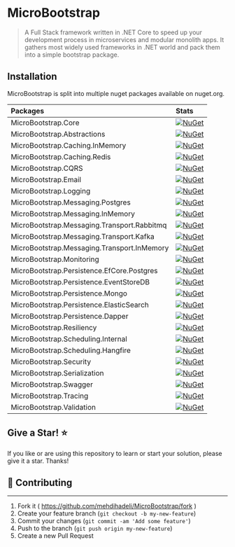 # MicroBootstrap

> A Full Stack framework written in .NET Core to speed up your development process in microservices and modular monolith apps. It gathers most widely used frameworks in .NET world and pack them into a simple bootstrap package.

## Installation

MicroBootstrap is split into multiple nuget packages available on nuget.org.

| Packages | Stats |
:--- | :---
MicroBootstrap.Core | [![NuGet](https://buildstats.info/nuget/MicroBootstrap.Core?includePreReleases=true)](https://www.nuget.org/packages/MicroBootstrap.Core)
MicroBootstrap.Abstractions| [![NuGet](https://buildstats.info/nuget/MicroBootstrap.Abstractions?includePreReleases=true)](https://www.nuget.org/packages/MicroBootstrap.Abstraction)
MicroBootstrap.Caching.InMemory | [![NuGet](https://buildstats.info/nuget/MicroBootstrap.Caching.InMemory?includePreReleases=true)](https://www.nuget.org/packages/MicroBootstrap.Caching.InMemory)
MicroBootstrap.Caching.Redis| [![NuGet](https://buildstats.info/nuget/MicroBootstrap.Caching.Redis?includePreReleases=true)](https://www.nuget.org/packages/MicroBootstrap.Caching.Redis)
MicroBootstrap.CQRS| [![NuGet](https://buildstats.info/nuget/MicroBootstrap.CQRS?includePreReleases=true)](https://www.nuget.org/packages/MicroBootstrap.CQRS)
MicroBootstrap.Email| [![NuGet](https://buildstats.info/nuget/MicroBootstrap.Email?includePreReleases=true)](https://www.nuget.org/packages/MicroBootstrap.Email)
MicroBootstrap.Logging| [![NuGet](https://buildstats.info/nuget/MicroBootstrap.Logging?includePreReleases=true)](https://www.nuget.org/packages/MicroBootstrap.Logging)
MicroBootstrap.Messaging.Postgres| [![NuGet](https://buildstats.info/nuget/MicroBootstrap.Messaging.Postgres?includePreReleases=true)](https://www.nuget.org/packages/MicroBootstrap.Messaging.Postgres)
MicroBootstrap.Messaging.InMemory| [![NuGet](https://buildstats.info/nuget/MicroBootstrap.Messaging.InMemory?includePreReleases=true)](https://www.nuget.org/packages/MicroBootstrap.Messaging.InMemory)
MicroBootstrap.Messaging.Transport.Rabbitmq| [![NuGet](https://buildstats.info/nuget/MicroBootstrap.Messaging.Transport.Rabbitmq?includePreReleases=true)](https://www.nuget.org/packages/MicroBootstrap.Messaging.Transport.Rabbitmq)
MicroBootstrap.Messaging.Transport.Kafka| [![NuGet](https://buildstats.info/nuget/MicroBootstrap.Messaging.Transport.Kafka?includePreReleases=true)](https://www.nuget.org/packages/MicroBootstrap.Messaging.Transport.Kafka)
MicroBootstrap.Messaging.Transport.InMemory | [![NuGet](https://buildstats.info/nuget/MicroBootstrap.Messaging.Transport.InMemory?includePreReleases=true)](https://www.nuget.org/packages/MicroBootstrap.Messaging.Transport.InMemory)
MicroBootstrap.Monitoring| [![NuGet](https://buildstats.info/nuget/MicroBootstrap.Monitoring?includePreReleases=true)](https://www.nuget.org/packages/MicroBootstrap.Monitoring)
MicroBootstrap.Persistence.EfCore.Postgres| [![NuGet](https://buildstats.info/nuget/MicroBootstrap.Persistence.EfCore.Postgres?includePreReleases=true)](https://www.nuget.org/packages/MicroBootstrap.Persistence.EfCore.Postgres)
MicroBootstrap.Persistence.EventStoreDB| [![NuGet](https://buildstats.info/nuget/MicroBootstrap.Persistence.EventStoreDB?includePreReleases=true)](https://www.nuget.org/packages/MicroBootstrap.Persistence.EventStoreDB)
MicroBootstrap.Persistence.Mongo| [![NuGet](https://buildstats.info/nuget/MicroBootstrap.Persistence.Mongo?includePreReleases=true)](https://www.nuget.org/packages/MicroBootstrap.Persistence.Mongo)
MicroBootstrap.Persistence.ElasticSearch| [![NuGet](https://buildstats.info/nuget/MicroBootstrap.Persistence.ElasticSearch?includePreReleases=true)](https://www.nuget.org/packages/MicroBootstrap.Persistence.ElasticSearch)
MicroBootstrap.Persistence.Dapper | [![NuGet](https://buildstats.info/nuget/MicroBootstrap.Persistence.Dapper?includePreReleases=true)](https://www.nuget.org/packages/MicroBootstrap.Persistence.Dapper)
MicroBootstrap.Resiliency| [![NuGet](https://buildstats.info/nuget/MicroBootstrap.Resiliency?includePreReleases=true)](https://www.nuget.org/packages/MicroBootstrap.Resiliency)
MicroBootstrap.Scheduling.Internal| [![NuGet](https://buildstats.info/nuget/MicroBootstrap.Scheduling.Internal?includePreReleases=true)](https://www.nuget.org/packages/MicroBootstrap.Scheduling.Internal)
MicroBootstrap.Scheduling.Hangfire| [![NuGet](https://buildstats.info/nuget/MicroBootstrap.Scheduling.Hangfire?includePreReleases=true)](https://www.nuget.org/packages/MicroBootstrap.Scheduling.Hangfire)
MicroBootstrap.Security| [![NuGet](https://buildstats.info/nuget/MicroBootstrap.Security?includePreReleases=true)](https://www.nuget.org/packages/MicroBootstrap.Security)
MicroBootstrap.Serialization| [![NuGet](https://buildstats.info/nuget/MicroBootstrap.Serialization?includePreReleases=true)](https://www.nuget.org/packages/MicroBootstrap.Serialization)
MicroBootstrap.Swagger| [![NuGet](https://buildstats.info/nuget/MicroBootstrap.Swagger?includePreReleases=true)](https://www.nuget.org/packages/MicroBootstrap.Swagger)
MicroBootstrap.Tracing| [![NuGet](https://buildstats.info/nuget/MicroBootstrap.Tracing?includePreReleases=true)](https://www.nuget.org/packages/MicroBootstrap.Tracing)
MicroBootstrap.Validation| [![NuGet](https://buildstats.info/nuget/MicroBootstrap.Validation?includePreReleases=true)](https://www.nuget.org/packages/MicroBootstrap.Validation)





## Give a Star! ⭐️
If you like or are using this repository to learn or start your solution, please give it a star. Thanks!


## 🤝 Contributing
----------------
1. Fork it ( https://github.com/mehdihadeli/MicroBootstrap/fork )
2. Create your feature branch (`git checkout -b my-new-feature`)
3. Commit your changes (`git commit -am 'Add some feature'`)
4. Push to the branch (`git push origin my-new-feature`)
5. Create a new Pull Request 


